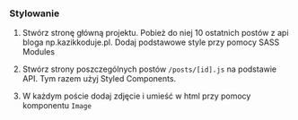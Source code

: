 ### Stylowanie ###

1. Stwórz stronę główną projektu. Pobież do niej 10 ostatnich postów z api bloga np.kazikkoduje.pl. Dodaj podstawowe style przy pomocy SASS Modules

2. Stwórz strony poszczególnych postów `/posts/[id].js` na podstawie API. Tym razem użyj Styled Components.

3. W każdym poście dodaj zdjęcie i umieść w html przy pomocy komponentu `Image`